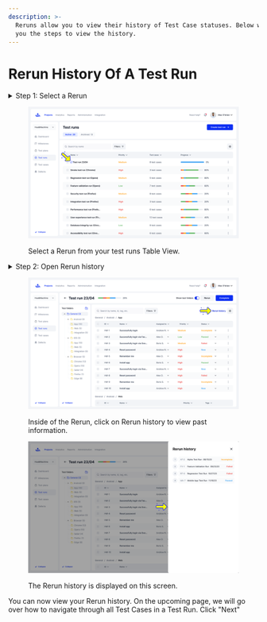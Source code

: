 ```yaml
---
description: >-
  Reruns allow you to view their history of Test Case statuses. Below will show
  you the steps to view the history.
---
```


# Rerun History Of A Test Run

<details>

<summary>Step 1: Select a Rerun</summary>

In the test runs screen select a rerun from the table view.

</details>

<figure><img src="../../../.gitbook/assets/Test runs (1).png" alt=""><figcaption><p>Select a Rerun from your test runs Table View.</p></figcaption></figure>

<details>

<summary>Step 2: Open Rerun history</summary>

Click on the "Rerun history" button inside of the Test Run and a sidebar will appear on the left.\
\
You can view the information history of the Rerun here.

</details>

<figure><img src="../../../.gitbook/assets/Test runs - View test run (4).png" alt=""><figcaption><p>Inside of the Rerun, click on Rerun history to view past information.</p></figcaption></figure>

<figure><img src="../../../.gitbook/assets/Test runs - View test run-1 (2).png" alt=""><figcaption><p>The Rerun history is displayed on this screen.</p></figcaption></figure>

You can now view your Rerun history. On the upcoming page, we will go over how to navigate through all Test Cases in a Test Run. Click "Next"&#x20;
